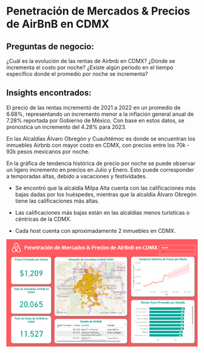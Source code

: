 # Penetración de Mercados & Precios de AirBnB en CDMX

## Preguntas de negocio:

¿Cuál es la evolución de las rentas de Airbnb en CDMX?
¿Dónde se incrementa el costo por noche?
¿Existe algún periodo en el tiempo específico donde el promedio por noche se incrementa?

## Insights encontrados:

El precio de las rentas incrementó de 2021 a 2022 en un promedio de 6.68%, representando un incremento menor a la inflación general anual de 7.28% reportada por Gobierno de México.
Con base en estos datos, se pronostica un incremento del 4.28% para 2023.

En las Alcaldías Álvaro Obregón y Cuauhtémoc es donde se encuentran los inmuebles Airbnb con mayor costo en CDMX, con precios entre los 70k - 92k pesos mexicanos por noche.

En la gráfica de tendencia histórica de precio por noche se puede observar un ligero incremento en precios en Julio y Enero. Esto puede corresponder a temporadas altas, debido a vacaciones y festividades.

- Se encontró que la alcaldía Milpa Alta cuenta con las calificaciones más bajas dadas por los huéspedes, mientras que la alcaldía Álvaro Obregón tiene las calificaciones más altas.

- Las calificaciones más bajas están en las alcaldías menos turísticas o céntricas de la CDMX.

- Cada host cuenta con aproximadamente 2 inmuebles en CDMX.

![alt text](image.png)
